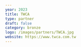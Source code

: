 ```yaml
---
year: 2023
title: TWCA
type: partner
draft: false
category: bronze
logo: /images/partners/TWCA.jpg
website: https://www.twca.com.tw
---
```

